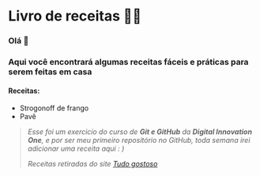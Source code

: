# Livro de receitas :man_cook:
### Olá :wave: 
### Aqui você encontrará algumas receitas fáceis e práticas para serem feitas em casa 

#### Receitas: 
* Strogonoff de frango
* Pavê     
 

> _Esse foi um exercicío do curso de **Git e GitHub** da **Digital Innovation One**, e por ser meu primeiro repositório no GitHub, toda semana irei adicionar uma receita aqui : )_
>
>
>
> *Receitas retiradas do site [Tudo gostoso](https://www.tudogostoso.com.br/)*
